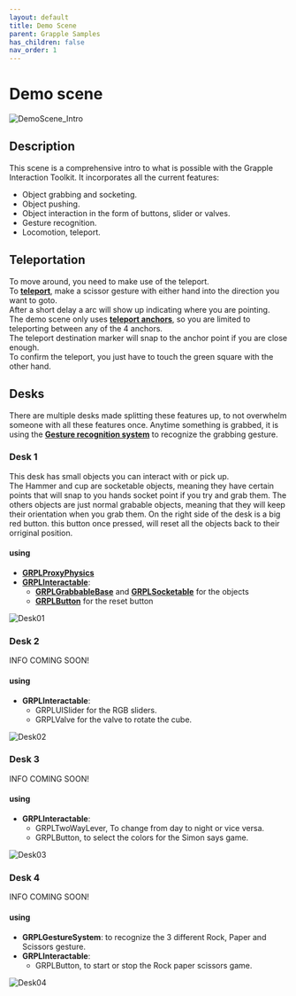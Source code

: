 ```yaml
---
layout: default
title: Demo Scene
parent: Grapple Samples
has_children: false
nav_order: 1
---
```


# Demo scene

![DemoScene_Intro](https://user-images.githubusercontent.com/76707656/233653248-c962f68e-4f8a-4863-ba0f-637513c3decd.PNG)

## Description

This scene is a comprehensive intro to what is possible with the Grapple Interaction Toolkit. It incorporates all the current features:
- Object grabbing and socketing.
- Object pushing.
- Object interaction in the form of buttons, slider or valves.
- Gesture recognition.
- Locomotion, teleport.

## Teleportation

To move around, you need to make use of the teleport.  
To [**teleport**](https://rhinox-training.github.io/grpl-2.0/pages/GRPL_IT/rhinoxxrgrappleit-GRPLTeleport.html), make a scissor gesture with either hand into the direction you want to goto.  
After a short delay a arc will show up indicating where you are pointing.  
The demo scene only uses [**teleport anchors**](https://rhinox-training.github.io/grpl-2.0/pages/GRPL_IT/rhinoxxrgrappleit-GRPLTeleportAnchor.html), so you are limited to teleporting between any of the 4 anchors.  
The teleport destination marker will snap to the anchor point if you are close enough.  
To confirm the teleport, you just have to touch the green square with the other hand.

## Desks

There are multiple desks made splitting these features up, to not overwhelm someone with all these features once.
Anytime something is grabbed, it is using the [**Gesture recognition system**](https://rhinox-training.github.io/grpl-2.0/pages/GRPL_Core/rhinoxxrgrapple-GRPLGestureRecognizer.html) to recognize the grabbing gesture.

### Desk 1
This desk has small objects you can interact with or pick up.  
The Hammer and cup are socketable objects, meaning they have certain points that will snap to you hands socket point if you try and grab them.
The others objects are just normal grabable objects, meaning that they will keep their orientation when you grab them.
On the right side of the desk is a big red button. this button once pressed, will reset all the objects back to their orriginal position.

#### using
 - [**GRPLProxyPhysics**](https://rhinox-training.github.io/grpl-2.0/pages/GRPL_Core/joints.html)
 - [**GRPLInteractable**](https://rhinox-training.github.io/grpl-2.0/pages/GRPL_IT/Interactables.html):  
   - [**GRPLGrabbableBase**](https://rhinox-training.github.io/grpl-2.0/pages/GRPL_IT/rhinoxxrgrappleit-GRPLInteractable.html) and
     [**GRPLSocketable**](https://rhinox-training.github.io/grpl-2.0/pages/GRPL_IT/rhinoxxrgrappleit-GRPLSocketable.html) for the objects
   - [**GRPLButton**](https://rhinox-training.github.io/grpl-2.0/pages/GRPL_IT/rhinoxxrgrappleit-GRPLButtonInteractable.html) for the reset button
   

![Desk01](https://user-images.githubusercontent.com/76707656/233655362-363a9ab8-5b29-4293-bd3d-1d85556b4933.PNG)

### Desk 2

INFO COMING SOON!

#### using

 - **GRPLInteractable**:  
   - GRPLUISlider for the RGB sliders.
   - GRPLValve for the valve to rotate the cube.

![Desk02](https://user-images.githubusercontent.com/76707656/233656970-5ee24e3f-5c77-48af-aea6-d4a3c6d08c7e.PNG)

### Desk 3

INFO COMING SOON!

#### using

 - **GRPLInteractable**:  
   - GRPLTwoWayLever, To change from day to night or vice versa.
   - GRPLButton, to select the colors for the Simon says game.

![Desk03](https://user-images.githubusercontent.com/76707656/233655502-14f275a0-c1c3-423a-a3c3-360ea6e02128.PNG)

### Desk 4

INFO COMING SOON!

#### using

 - **GRPLGestureSystem**: to recognize the 3 different Rock, Paper and Scissors gesture.
 - **GRPLInteractable**: 
   - GRPLButton, to start or stop the Rock paper scissors game.

![Desk04](https://user-images.githubusercontent.com/76707656/233655457-4bbe3b86-f6fd-4c9a-b9a4-47bcc3e80f1d.PNG)
